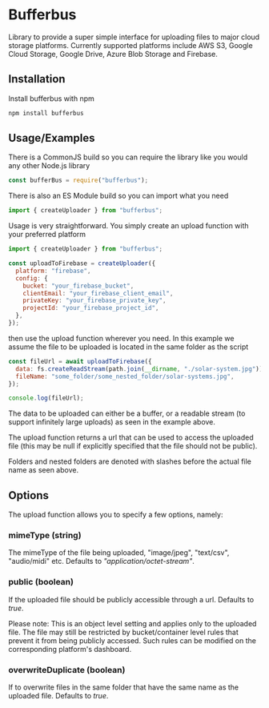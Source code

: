 # Bufferbus

Library to provide a super simple interface for uploading files to major cloud storage platforms. Currently supported platforms include AWS S3, Google Cloud Storage, Google Drive, Azure Blob Storage and Firebase.

## Installation

Install bufferbus with npm

```bash
npm install bufferbus
```

## Usage/Examples

There is a CommonJS build so you can require the library like you would any other Node.js library

```javascript
const bufferBus = require("bufferbus");
```

There is also an ES Module build so you can import what you need

```javascript
import { createUploader } from "bufferbus";
```

Usage is very straightforward. You simply create an upload function with your preferred platform

```javascript
import { createUploader } from "bufferbus";

const uploadToFirebase = createUploader({
  platform: "firebase",
  config: {
    bucket: "your_firebase_bucket",
    clientEmail: "your_firebase_client_email",
    privateKey: "your_firebase_private_key",
    projectId: "your_firebase_project_id",
  },
});
```

then use the upload function wherever you need. In this example we assume the file to be uploaded is located in the same folder as the script

```javascript
const fileUrl = await uploadToFirebase({
  data: fs.createReadStream(path.join(__dirname, "./solar-system.jpg")),
  fileName: "some_folder/some_nested_folder/solar-systems.jpg",
});

console.log(fileUrl);
```

The data to be uploaded can either be a buffer, or a readable stream (to support infinitely large uploads) as seen in the example above.

The upload function returns a url that can be used to access the uploaded file (this may be null if explicitly specified that the file should not be public).

Folders and nested folders are denoted with slashes before the actual file name as seen above.

## Options

The upload function allows you to specify a few options, namely:

### mimeType (string)

The mimeType of the file being uploaded, "image/jpeg", "text/csv", "audio/midi" etc. Defaults to _"application/octet-stream"_.

### public (boolean)

If the uploaded file should be publicly accessible through a url. Defaults to _true_.

Please note: This is an object level setting and applies only to the uploaded file. The file may still be restricted by bucket/container level rules that prevent it from being publicly accessed. Such rules can be modified on the corresponding platform's dashboard.

### overwriteDuplicate (boolean)

If to overwrite files in the same folder that have the same name as the uploaded file. Defaults to _true_.
